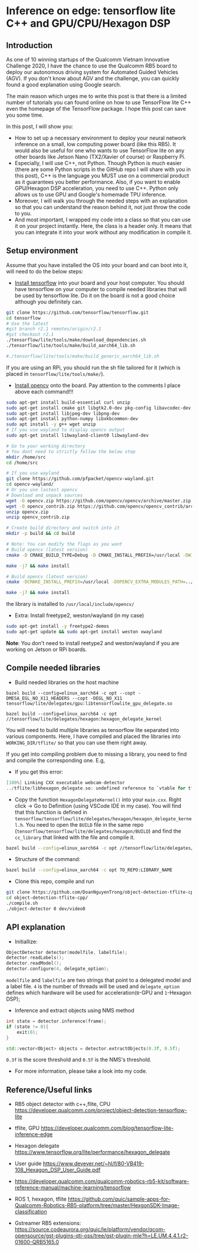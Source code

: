 # Inference on edge: tensorflow lite C++ and GPU/CPU/Hexagon DSP

## Introduction

As one of 10 winning startups of the Qualcomm Vietnam Innovative Challenge 2020, I have the chance to use the Qualcomm RB5 board to deploy our autonomous driving system for Automated Guided Vehicles (AGV).
If you don't know about AGV and the challenge, you can quickly found a good explanation using Google search.

The main reason which urges me to write this post is that there is a limited number of tutorials you can found online on how to use TensorFlow lite C++ even the homepage of the TensorFlow package.
I hope this post can save you some time.

In this post, I will show you:
- How to set up a necessary environment to deploy your neural network inference on a small, low computing power board (like this RB5).
 It would also be useful for one who wants to use TensorFlow lite on any other boards like Jetson Nano (TX2/Xavier of course) or Raspberry Pi.
- Especially, I will use C++, not Python. Though Python is much easier (there are some Python scripts in the GitHub repo I will share with you in this post), C++ is the language you MUST use on a commercial product as it guarantees you better performance. Also, if you want to enable GPU/Hexagon DSP acceleration, you need to use C++. Python only allows us to use GPU and Google's homemade TPU inference.
- Moreover, I will walk you through the needed steps with an explanation so that you can understand the reason behind it, not just throw the code to you.
- And most important, I wrapped my code into a class so that you can use it on your project instantly. Here, the class is a header only. It means that you can integrate it into your work without any modification in compile it.

## Setup environment

Assume that you have installed the OS into your board and can boot into it, will need to do the below steps:

- [Install tensorflow](https://www.tensorflow.org/lite/guide/build_arm64) into your board and your host computer. You should have tensorflow on your computer to compile needed libraries that will be used by tensorflow lite. Do it on the board is not a good choice although you definitely can.

```bash
git clone https://github.com/tensorflow/tensorflow.git
cd tensorflow
# Use the latest
#git branch r2.1 remotes/origin/r2.1
#git checkout r2.1
./tensorflow/lite/tools/make/download_dependencies.sh
./tensorflow/lite/tools/make/build_aarch64_lib.sh

#./tensorflow/lite/tools/make/build_generic_aarch64_lib.sh
```
If you are using an RPi, you should run the sh file tailored for it (which is placed in `tensorflow/lite/tools/make/`).


- [Install opencv](https://developer.qualcomm.com/project/object-detection-tensorflow-lite) onto the board. Pay attention to the comments I place above each command!!!

```bash
sudo apt-get install build-essential curl unzip
sudo apt-get install cmake git libgtk2.0-dev pkg-config libavcodec-dev libavformat-dev libswscale-dev
sudo apt-get install libjpeg-dev libpng-dev
sudo apt-get install python-numpy libxkbcommon-dev 
sudo apt install -y g++ wget unzip
# If you use wayland to display opencv output
sudo apt-get install libwayland-client0 libwayland-dev

# Go to your working directory
# You dont need to strictly follow the below step
mkdir /home/src
cd /home/src

# If you use wayland
git clone https://github.com/pfpacket/opencv-wayland.git
cd opencv-wayland/
# Or you use lastest opencv
# Download and unpack sources
wget -O opencv.zip https://github.com/opencv/opencv/archive/master.zip
wget -O opencv_contrib.zip https://github.com/opencv/opencv_contrib/archive/master.zip
unzip opencv.zip
unzip opencv_contrib.zip

# Create build directory and switch into it
mkdir -p build && cd build

# Note: You can modify the flags as you want
# Build opencv (latest version)
cmake -D CMAKE_BUILD_TYPE=Debug -D CMAKE_INSTALL_PREFIX=/usr/local -DWITH_IPP=OFF -DWITH_WAYLAND=ON -DWITH_GTK=OFF -DWITH_GSTREAMER=ON -DBUILD_opencv_python3=yes ..

make -j7 && make install

# Build opencv (latest version)
cmake -DCMAKE_INSTALL_PREFIX=/usr/local -DOPENCV_EXTRA_MODULES_PATH=../../opencv_contrib-master/modules -DWITH_IPP=OFF -DWITH_GSTREAMER=ON -DWITH_GTK=OFF -DWITH_WAYLAND=ON -DBUILD_opencv_python3=yes ..

make -j7 && make install
```
the library is installed to `/usr/local/include/opencv/`


- Extra: Install freetype2, weston/wayland (in my case)
```bash
sudo apt-get install -y freetype2-demos
sudo apt-get update && sudo apt-get install weston xwayland
```
**Note**: You don't need to install reetype2 and weston/wayland if you are working on Jetson or RPi boards.

## Compile needed libraries

- Build needed libraries on the host machine
```
bazel build --config=elinux_aarch64 -c opt --copt -DMESA_EGL_NO_X11_HEADERS --copt -DEGL_NO_X11 tensorflow/lite/delegates/gpu:libtensorflowlite_gpu_delegate.so

bazel build --config=elinux_aarch64 -c opt //tensorflow/lite/delegates/hexagon:hexagon_delegate_kernel
```
You will need to build multiple libraries as tensorflow lite separated into various components.
Here, I have compiled and placed the libraries into `WORKING_DIR/tflite/` so that you can use them right away. 

If you get into compiling problem due to missing a library, you need to find and compile the corresponding one. E.g,

- If you get this error:
```cpp
[100%] Linking CXX executable webcam-detector
../tflite/libhexagon_delegate.so: undefined reference to `vtable for tflite::HexagonDelegateKernel'
```
- Copy the function `HexagonDelegateKernel()` into your `main.cxx`. Right click -> Go to Definition (using VSCode IDE in my case). You will find that this function is defined in `tensorflow/tensorflow/lite/delegates/hexagon/hexagon_delegate_kernel.h`. You need to open the `BUILD` file in the same repo (`tensorflow/tensorflow/lite/delegates/hexagon/BUILD`) and find the `cc_library` that linked with the file and compile it.
```bash
bazel build --config=elinux_aarch64 -c opt //tensorflow/lite/delegates/hexagon:hexagon_delegate_kernel
```
- Structure of the command:
```bash
bazel build --config=elinux_aarch64 -c opt TO_REPO:LIBRARY_NAME
```

- Clone this repo, compile and run
```bash
git clone https://github.com/DoanNguyenTrong/object-detection-tflite-cpp.git
cd object-detection-tflite-cpp/
./compile.sh
./object-detector 0 dev/video0
```

## API explanation

- Initiallize: 
```cpp
ObjectDetector detector(modelfile, labelfile);
detector.readLabels();
detector.readModel();
detector.configure(4, delegate_option);
```
`modelfile` and `labelfile` are two strings that point to a delegated model and a label file. `4` is the number of threads will be used and `delegate_option` defines which hardware will be used for acceleration(`0`-GPU and `1`-Hexagon DSP);
- Inference and extract objects using NMS method

```cpp
int state = detector.inference(frame);
if (state != 0){
    exit(0);
}

std::vector<Object> objects = detector.extractObjects(0.3f, 0.5f);
```
`0.3f` is the score threshold and `0.5f` is the NMS's threshold.
- For more information, please take a look into my code.


## Reference/Useful links

- RB5 object detector with c++,flite, CPU
https://developer.qualcomm.com/project/object-detection-tensorflow-lite

- tflite, GPU
https://developer.qualcomm.com/blog/tensorflow-lite-inference-edge

- Hexagon delegate
https://www.tensorflow.org/lite/performance/hexagon_delegate

- User guide
https://www.devever.net/~hl/f/80-VB419-108_Hexagon_DSP_User_Guide.pdf

- https://developer.qualcomm.com/qualcomm-robotics-rb5-kit/software-reference-manual/machine-learning/tensorflow

- ROS 1, hexagon, tflite
https://github.com/quic/sample-apps-for-Qualcomm-Robotics-RB5-platform/tree/master/HexgonSDK-Image-classification

- Gstreamer RB5 extensions: https://source.codeaurora.org/quic/le/platform/vendor/qcom-opensource/gst-plugins-qti-oss/tree/gst-plugin-mle?h=LE.UM.4.4.1.r2-01600-QRB5165.0
